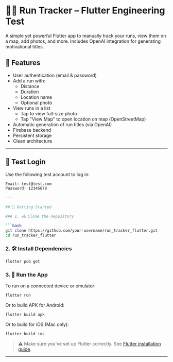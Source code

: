 # 🏃‍♂️ Run Tracker – Flutter Engineering Test

A simple yet powerful Flutter app to manually track your runs, view them on a map, add photos, and more. Includes OpenAI integration for generating motivational titles.

## 🚀 Features

- User authentication (email & password)
- Add a run with:
  - Distance
  - Duration
  - Location name
  - Optional photo
- View runs in a list
  - Tap to view full-size photo
  - Tap "View Map" to open location on map (OpenStreetMap)
- Automatic generation of run titles (via OpenAI)
- Firebase backend
- Persistent storage
- Clean architecture

---

## 🔑 Test Login

Use the following test account to log in:

```bash
Email: test@test.com  
Password: 12345678

---

## 🚀 Getting Started

### 1. 📥 Clone the Repository

```bash
git clone https://github.com/your-username/run_tracker_flutter.git
cd run_tracker_flutter
```

### 2. 🛠️ Install Dependencies

```bash
flutter pub get
```

### 3. 📱 Run the App

To run on a connected device or emulator:

```bash
flutter run
```

Or to build APK for Android:

```bash
flutter build apk
```

Or to build for iOS (Mac only):

```bash
flutter build ios
```

> ⚠️ Make sure you've set up Flutter correctly. See [Flutter installation guide](https://docs.flutter.dev/get-started/install).

---
